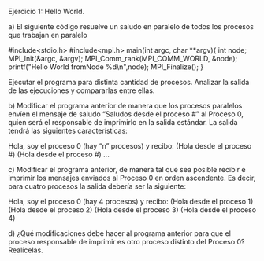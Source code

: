 Ejercicio 1: Hello World.

a) El siguiente código resuelve un saludo en paralelo de todos los procesos que
trabajan en paralelo

#include<stdio.h> #include<mpi.h>
main(int argc, char **argv){
int node;
MPI_Init(&argc, &argv); MPI_Comm_rank(MPI_COMM_WORLD, &node); printf("Hello World fromNode %d\n",node); MPI_Finalize();
}

Ejecutar el programa para distinta cantidad de procesos. Analizar la salida de las ejecuciones y compararlas entre ellas.

b) Modificar el programa anterior de manera que los procesos paralelos envíen el mensaje de saludo “Saludos desde el proceso #” al Proceso 0, quien será el responsable de imprimirlo en la salida estándar. La salida tendrá las siguientes características:

Hola, soy el proceso 0 (hay “n” procesos) y recibo: (Hola desde el proceso #) (Hola desde el proceso #)
...

c) Modificar el programa anterior, de manera tal que sea posible recibir e imprimir los mensajes enviados al Proceso 0 en orden ascendente. Es decir, para cuatro procesos la salida debería ser la siguiente:

Hola, soy el proceso 0 (hay 4 procesos) y recibo: (Hola desde el proceso 1) (Hola desde el proceso 2) (Hola desde el proceso 3) (Hola desde el proceso 4)

d) ¿Qué modificaciones debe hacer al programa anterior para que el proceso responsable de imprimir es otro proceso distinto del Proceso 0? Realícelas.
